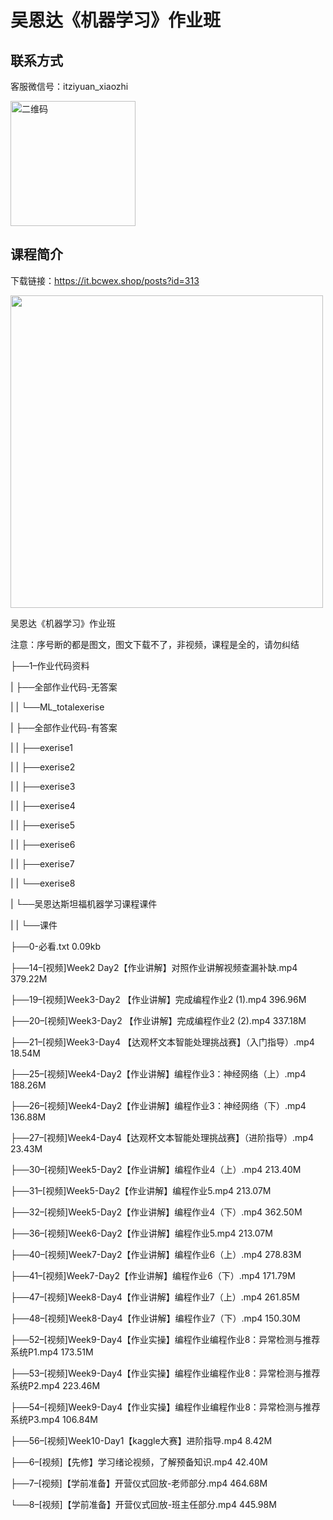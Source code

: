 # 吴恩达《机器学习》作业班

## 联系方式

客服微信号：itziyuan_xiaozhi

<img src="https://ziyuanyun.oss-cn-guangzhou.aliyuncs.com/common/20240614073449/666b82192834a.jpg" width="200" height="200" alt="二维码">

## 课程简介

下载链接：https://it.bcwex.shop/posts?id=313

<img src="https://ziyuanyun.oss-cn-guangzhou.aliyuncs.com/yun/20240515151809/664461b130905.jpg" width="500" alt="">

  吴恩达《机器学习》作业班



 注意：序号断的都是图文，图文下载不了，非视频，课程是全的，请勿纠结

 ├──1&#8211;作业代码资料

 | ├──全部作业代码-无答案

 | | └──ML_totalexerise

 | ├──全部作业代码-有答案

 | | ├──exerise1

 | | ├──exerise2

 | | ├──exerise3

 | | ├──exerise4

 | | ├──exerise5

 | | ├──exerise6

 | | ├──exerise7

 | | └──exerise8

 | └──吴恩达斯坦福机器学习课程课件

 | | └──课件

 ├──0-必看.txt 0.09kb

 ├──14&#8211;[视频]Week2 Day2【作业讲解】对照作业讲解视频查漏补缺.mp4 379.22M

 ├──19&#8211;[视频]Week3-Day2 【作业讲解】完成编程作业2 (1).mp4 396.96M

 ├──20&#8211;[视频]Week3-Day2 【作业讲解】完成编程作业2 (2).mp4 337.18M

 ├──21&#8211;[视频]Week3-Day4 【达观杯文本智能处理挑战赛】（入门指导）.mp4 18.54M

 ├──25&#8211;[视频]Week4-Day2【作业讲解】编程作业3：神经网络（上）.mp4 188.26M

 ├──26&#8211;[视频]Week4-Day2【作业讲解】编程作业3：神经网络（下）.mp4 136.88M

 ├──27&#8211;[视频]Week4-Day4【达观杯文本智能处理挑战赛】（进阶指导）.mp4 23.43M

 ├──30&#8211;[视频]Week5-Day2【作业讲解】编程作业4（上）.mp4 213.40M

 ├──31&#8211;[视频]Week5-Day2【作业讲解】编程作业5.mp4 213.07M

 ├──32&#8211;[视频]Week5-Day2【作业讲解】编程作业4（下）.mp4 362.50M

 ├──36&#8211;[视频]Week6-Day2【作业讲解】编程作业5.mp4 213.07M

 ├──40&#8211;[视频]Week7-Day2【作业讲解】编程作业6（上）.mp4 278.83M

 ├──41&#8211;[视频]Week7-Day2【作业讲解】编程作业6（下）.mp4 171.79M

 ├──47&#8211;[视频]Week8-Day4【作业讲解】编程作业7（上）.mp4 261.85M

 ├──48&#8211;[视频]Week8-Day4【作业讲解】编程作业7（下）.mp4 150.30M

 ├──52&#8211;[视频]Week9-Day4【作业实操】编程作业编程作业8：异常检测与推荐系统P1.mp4 173.51M

 ├──53&#8211;[视频]Week9-Day4【作业实操】编程作业编程作业8：异常检测与推荐系统P2.mp4 223.46M

 ├──54&#8211;[视频]Week9-Day4【作业实操】编程作业编程作业8：异常检测与推荐系统P3.mp4 106.84M

 ├──56&#8211;[视频]Week10-Day1【kaggle大赛】进阶指导.mp4 8.42M

 ├──6&#8211;[视频]【先修】学习绪论视频，了解预备知识.mp4 42.40M

 ├──7&#8211;[视频]【学前准备】开营仪式回放-老师部分.mp4 464.68M

 └──8&#8211;[视频]【学前准备】开营仪式回放-班主任部分.mp4 445.98M

  